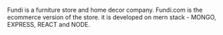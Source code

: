 Fundi is a furniture store and home decor company. Fundi.com is the ecommerce version of the store. it is developed on mern stack - MONGO, EXPRESS, REACT and NODE.